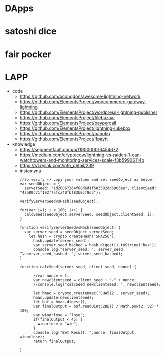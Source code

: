 # DApps

# satoshi dice

# fair pocker

# LAPP

+ code
    * https://github.com/bcongdon/awesome-lightning-network
    * https://github.com/ElementsProject/woocommerce-gateway-lightning
    * https://github.com/ElementsProject/wordpress-lightning-publisher
    * https://github.com/ElementsProject/filebazaar
    * https://github.com/ElementsProject/paypercall
    * https://github.com/ElementsProject/lightning-jukebox
    * https://github.com/ElementsProject/nanotip
    * https://github.com/ElementsProject/ifpaytt
+ knowledge
    * https://segmentfault.com/a/1190000016454672
    * https://medium.com/cryptocow/lightning-vs-raiden-1-can-watchtowers-and-monitoring-services-scale-f3b59906114b
    * https://s1.rylink.com/info_detail/239
    * instamyna
        ```
        //to verify -> copy your values and set seedObject as below:
        var seedObject = {
          serverSeed: "1d26867264f68d6d1f503582dd6903ee", clientSeed: "42a00c71f192f75fca40fbf83b0cf8d3"};

        verifyServerSeedvsHash(seedObject);

        for(var i=1; i < 100; i++) {
          calcSeed(seedObject.serverSeed, seedObject.clientSeed, i);
        }

        function verifyServerSeedvsHash(seedObject) {
          var server_seed = seedObject.serverSeed;
            let hash = crypto.createHash('SHA256');
              hash.update(server_seed);
              var server_seed_hashed = hash.digest().toString('hex');
              console.log("server_seed: ", server_seed, "\nserver_seed_hashed: ", server_seed_hashed);
        }

        function calcSeed(server_seed, client_seed, nonce) {

              //var nonce = 1;
              var newclientseed = client_seed + "-" + nonce;
              //console.log("calcSeed newclientseed: ", newclientseed);

              let hmac = crypto.createHmac('SHA512', server_seed);
              hmac.update(newclientseed);
              let buf = hmac.digest();
              var finalOutput = buf.readUInt32BE() / Math.pow(2, 32) * 100;
              var winorlose = "lose";
              if(finalOutput < 45) {
                winorlose = "win";
              } 
              console.log("Bet Result: ",nonce, finalOutput, winorlose);
              return finalOutput;

        }
        ```
